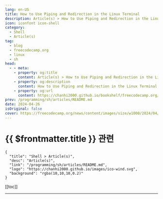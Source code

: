 ```yaml
---
lang: en-US
title: How to Use Piping and Redirection in the Linux Terminal
description: Article(s) > How to Use Piping and Redirection in the Linux Terminal
icon: iconfont icon-shell
category: 
  - Shell
  - Article(s)
tag: 
  - blog
  - freecodecamp.org
  - linux
  - sh
head:
  - - meta:
    - property: og:title
      content: Article(s) > How to Use Piping and Redirection in the Linux Terminal
    - property: og:description
      content: How to Use Piping and Redirection in the Linux Terminal
    - property: og:url
      content: https://chanhi2000.github.io/bookshelf/freecodecamp.org/linux-terminal-piping-and-redirection-guide.html
prev: /programming/sh/articles/README.md
date: 2024-04-26
isOriginal: false
cover: https://freecodecamp.org/news/content/images/size/w1000/2024/04/piping-redirection-linux.png
---
```


# {{ $frontmatter.title }} 관련

```component VPCard
{
  "title": "Shell > Article(s)",
  "desc": "Article(s)",
  "link": "/programming/sh/articles/README.md",
  "logo": "https://chanhi2000.github.io/images/ico-wind.svg",
  "background": "rgba(10,10,10,0.2)"
}
```

[[toc]]

---

<SiteInfo
  name="How to Use Piping and Redirection in the Linux Terminal"
  desc="The command line interface in Linux provides a powerful way of perfoming a range of tasks on your system. Because of its roots, Linux has many features baked into the terminal. Two of these powerful features are piping and redirection. These features enable you to redirect the output and input..."
  url="https://freecodecamp.org/news/linux-terminal-piping-and-redirection-guide/"
  logo="https://cdn.freecodecamp.org/universal/favicons/favicon.ico"
  preview="https://freecodecamp.org/news/content/images/size/w1000/2024/04/piping-redirection-linux.png"/>

<!-- TODO: 작성 -->

